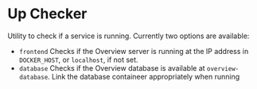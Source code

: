 Up Checker
==========

Utility to check if a service is running. Currently two options are available:

  - `frontend` Checks if the Overview server is running at the IP address in `DOCKER_HOST`, or `localhost`, if not set.
  - `database` Checks if the Overview database is available at `overview-database`. Link the database containeer appropriately when running



